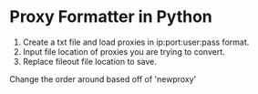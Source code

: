 # Proxy Formatter in Python

1. Create a txt file and load proxies in ip:port:user:pass format.
2. Input file location of proxies you are trying to convert.
3. Replace fileout file location to save.

Change the order around based off of 'newproxy'
